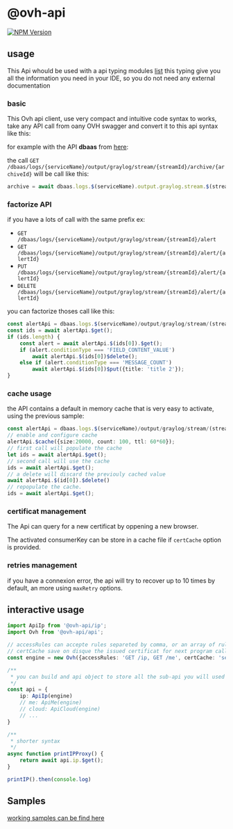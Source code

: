 # @ovh-api

[![NPM Version](https://img.shields.io/npm/v/@ovh-api/common.svg?style=api)](https://www.npmjs.org/package/@ovh-api/api)

## usage

This Api whould be used with a api typing modules [list](https://github.com/UrielCh/api-ovh-node/blob/master/README.md)
this typing give you all the information you need in your IDE, so you do not need any external documentation

### basic

This Ovh api client, use very compact and intuitive code syntax to works, take any API call from oany OVH swagger and convert it to this api syntax like this:

for example with the API **dbaas** from [here](https://api.ovh.com/console/#/dbaas/logs):

the call
`GET /dbaas/logs/{serviceName}/output/graylog/stream/{streamId}/archive/{archiveId}`
will be call like this:

```typescript
archive = await dbaas.logs.$(serviceName).output.graylog.stream.$(streamId).archive.$(archiveId).$get();
```

### factorize API

if you have a lots of call with the same prefix ex:

- `GET /dbaas/logs/{serviceName}/output/graylog/stream/{streamId}/alert`
- `GET /dbaas/logs/{serviceName}/output/graylog/stream/{streamId}/alert/{alertId}`
- `PUT /dbaas/logs/{serviceName}/output/graylog/stream/{streamId}/alert/{alertId}`
- `DELETE /dbaas/logs/{serviceName}/output/graylog/stream/{streamId}/alert/{alertId}`

you can factorize thoses call like this:

```typescript
const alertApi = dbaas.logs.$(serviceName)/output/graylog/stream/(streamId)/alert
const ids = await alertApi.$get();
if (ids.length) {
    const alert = await alertApi.$(ids[0]).$get();
    if (alert.conditionType === 'FIELD_CONTENT_VALUE')
        await alertApi.$(ids[0])$delete();
    else if (alert.conditionType === 'MESSAGE_COUNT')
        await alertApi.$(ids[0])$put({title: 'title 2'});
}
```

### cache usage

the API contains a default in memory cache that is very easy to activate, using the previous sample:

```typescript
const alertApi = dbaas.logs.$(serviceName)/output/graylog/stream/(streamId)/alert
// enable and configure cache
alertApi.$cache({size:20000, count: 100, ttl: 60*60});
// first call will populate the cache
let ids = await alertApi.$get();
// second call will use the cache
ids = await alertApi.$get();
// a delete will discard the previouly cached value
await alertApi.$(id[0]).$delete()
// repopulate the cache.
ids = await alertApi.$get();
```

### certificat management

The Api can query for a new certificat by oppening a new browser.

The activated consumerKey can be store in a cache file if `certCache` option is provided.

### retries management

if you have a connexion error, the api will try to recover up to 10 times by default, an more using `maxRetry` options.

## interactive usage

```typescript
import ApiIp from '@ovh-api/ip';
import Ovh from '@ovh-api/api';

// accessRules can accepte rules separeted by comma, or an array of rules
// certCache save on disque the issued certificat for next program call.
const engine = new Ovh({accessRules: 'GET /ip, GET /me', certCache: 'secretToken.json'});

/**
 * you can build and api object to store all the sub-api you will used
 */
const api = {
    ip: ApiIp(engine)
    // me: ApiMe(engine)
    // cloud: ApiCloud(engine)
    // ...
}

/**
 * shorter syntax
 */
async function printIPProxy() {
    return await api.ip.$get();
}

printIP().then(console.log)

```

## Samples

[working samples can be find here](https://github.com/UrielCh/api-ovh-node/tree/master/samples)
